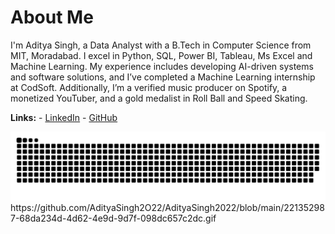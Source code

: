 # About Me
I'm Aditya Singh, a Data Analyst with a B.Tech in Computer Science from MIT, Moradabad. I excel in Python, SQL, Power BI, Tableau, Ms Excel and Machine Learning. My experience includes developing AI-driven systems and software solutions, and I’ve completed a Machine Learning internship at CodSoft. Additionally, I’m a verified music producer on Spotify, a monetized YouTuber, and a gold medalist in Roll Ball and Speed Skating.

**Links:** - 
[LinkedIn](https://www.linkedin.com/in/aditya-singh-aa3a0a21%201/) - 
[GitHub](https://github.com/AdityaSingh2O22)



<picture>
  <source media="(prefers-color-scheme: dark)" srcset="https://raw.githubusercontent.com/platane/platane/output/github-contribution-grid-snake-dark.svg">
  <source media="(prefers-color-scheme: light)" srcset="https://raw.githubusercontent.com/platane/platane/output/github-contribution-grid-snake.svg">
  <img alt="github contribution grid snake animation" src="https://raw.githubusercontent.com/platane/platane/output/github-contribution-grid-snake.svg">
</picture>

<picture>
https://github.com/AdityaSingh2O22/AdityaSingh2022/blob/main/221352987-68da234d-4d62-4e9d-9d7f-098dc657c2dc.gif
</picture>
